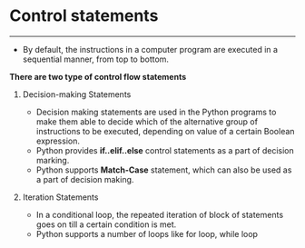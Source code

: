 # Control statements

---
* By default, the instructions in a computer program are executed in a sequential manner, from top to bottom.

**There are two type of control flow statements**

1. Decision-making Statements

   * Decision making statements are used in the Python programs to make them able to decide which of the alternative group of instructions to be executed, depending on value of a certain Boolean expression.
   * Python provides **if..elif..else** control statements as a part of decision marking.
   * Python supports **Match-Case** statement, which can also be used as a part of decision making.
2. Iteration Statements
   * In a conditional loop, the repeated iteration of block of statements goes on till a certain condition is met.
   * Python supports a number of loops like for loop, while loop 